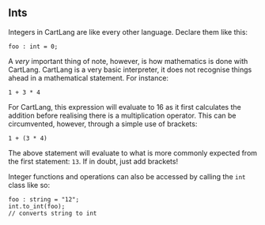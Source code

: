 ## Ints

Integers in CartLang are like every other language. Declare them like this:

```Odin
foo : int = 0;
```

A _very_ important thing of note, however, is how mathematics is done with CartLang. CartLang is a very basic interpreter, it does not recognise things ahead in a mathematical statement. For instance:

```Odin
1 + 3 * 4
```
For CartLang, this expression will evaluate to 16 as it first calculates the addition before realising there is a multiplication operator.
This can be circumvented, however, through a simple use of brackets:
```Odin
1 + (3 * 4)
```
The above statement will evaluate to what is more commonly expected from the first statement: `13`. If in doubt, just add brackets!

Integer functions and operations can also be accessed by calling the `int` class like so:

```Odin
foo : string = "12";
int.to_int(foo);
// converts string to int
```
